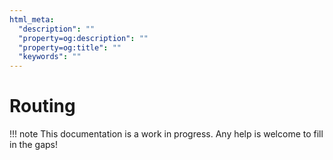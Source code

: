 ```yaml
---
html_meta:
  "description": ""
  "property=og:description": ""
  "property=og:title": ""
  "keywords": ""
---
```


# Routing

!!! note
    This documentation is a work in progress. Any help is welcome to fill in the
    gaps!
